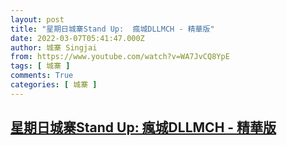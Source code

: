 ```yaml
---
layout: post
title: "星期日城寨Stand Up:  瘋城DLLMCH - 精華版"
date: 2022-03-07T05:41:47.000Z
author: 城寨 Singjai
from: https://www.youtube.com/watch?v=WA7JvCQ8YpE
tags: [ 城寨 ]
comments: True
categories: [ 城寨 ]
---
```

<!--1646631707000-->
[星期日城寨Stand Up:  瘋城DLLMCH - 精華版](https://www.youtube.com/watch?v=WA7JvCQ8YpE)
------

<div>

</div>
